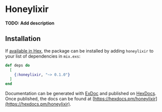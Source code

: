 # Honeylixir

**TODO: Add description**

## Installation

If [available in Hex](https://hex.pm/docs/publish), the package can be installed
by adding `honeylixir` to your list of dependencies in `mix.exs`:

```elixir
def deps do
  [
    {:honeylixir, "~> 0.1.0"}
  ]
end
```

Documentation can be generated with [ExDoc](https://github.com/elixir-lang/ex_doc)
and published on [HexDocs](https://hexdocs.pm). Once published, the docs can
be found at [https://hexdocs.pm/honeylixir](https://hexdocs.pm/honeylixir).


